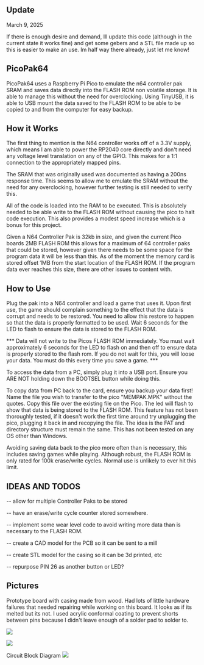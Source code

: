 ## Update
March 9, 2025

If there is enough desire and demand, Ill update this code (although in the current state it works fine) and get some gebers and a STL file made up so this is easier to make an use. Im half way there already, just let me know!

## PicoPak64

PicoPak64 uses a Raspberry Pi Pico to emulate the n64 controller pak SRAM and saves data directly into the FLASH ROM non volatile storage. It is able to manage this without the need for overclocking. Using TinyUSB, it is able to USB mount the data saved to the FLASH ROM to be able to be copied to and from the computer for easy backup. 

## How it Works

The first thing to mention is the N64 controller works off of a 3.3V supply, which means I am able to power the RP2040 core directly and don't need any voltage level translation on any of the GPIO. This makes for a 1:1 connection to the appropriately mapped pins.

The SRAM that was originally used was documented as having a 200ns response time. This seems to allow me to emulate the SRAM without the need for any overclocking, however further testing is still needed to verify this.

All of the code is loaded into the RAM to be executed. This is absolutely needed to be able write to the FLASH ROM without causing the pico to halt code execution. This also provides a modest speed increase which is a bonus for this project.

Given a N64 Controller Pak is 32kb in size, and given the current Pico boards 2MB FLASH ROM this allows for a maximum of 64 controller paks that could be stored, however given there needs to be some space for the program data it will be less than this. As of the moment the memory card is stored offset 1MB from the start location of the FLASH ROM. If the program data ever reaches this size, there are other issues to content with.

## How to Use

Plug the pak into a N64 controller and load a game that uses it. Upon first use, the game should complain something to the effect that the data is corrupt and needs to be restored. You need to allow this restore to happen so that the data is properly formatted to be used. Wait 6 seconds for the LED to flash to ensure the data is stored to the FLASH ROM.

*** Data will not write to the Picos FLASH ROM immediately. You must wait approximately 6 seconds for the LED to flash on and then off to ensure data is properly stored to the flash rom. If you do not wait for this, you will loose your data. You must do this every time you save a game. ***

To access the data from a PC, simply plug it into a USB port. Ensure you ARE NOT holding down the BOOTSEL button while doing this.

To copy data from PC back to the card, ensure you backup your data first! Name the file you wish to transfer to the pico "MEMPAK.MPK" without the quotes. Copy this file over the existing file on the Pico. The led will flash to show that data is being stored to the FLASH ROM. This feature has not been thoroughly tested, if it doesn't work the first time around try unplugging the pico, plugging it back in and recopying the file. The idea is the FAT and directory structure must remain the same. This has not been tested on any OS other than Windows.

Avoiding saving data back to the pico more often than is necessary, this includes saving games while playing. Although robust, the FLASH ROM is only rated for 100k erase/write cycles. Normal use is unlikely to ever hit this limit.

## IDEAS AND TODOS

-- allow for multiple Controller Paks to be stored

-- have an erase/write cycle counter stored somewhere.

-- implement some wear level code to avoid writing more data than is necessary to the FLASH ROM.

-- create a CAD model for the PCB so it can be sent to a mill

-- create STL model for the casing so it can be 3d printed, etc

-- repurpose PIN 26 as another button or LED? 


## Pictures

Prototype board with casing made from wood. Had lots of little hardware failures that needed repairing while working on this board. It looks as if its melted but its not. I used acrylic conformal coating to prevent shorts between pins because I didn't leave enough of a solder pad to solder to.

![](https://raw.githubusercontent.com/Nedemai/PicoPak64/main/Images/IMG_0149.JPG)

![](https://raw.githubusercontent.com/Nedemai/PicoPak64/main/Images/IMG_0150.JPG)

Circuit Block Diagram
![](https://raw.githubusercontent.com/Nedemai/PicoPak64/main/Images/PicoPak64_block_diagram.png)
